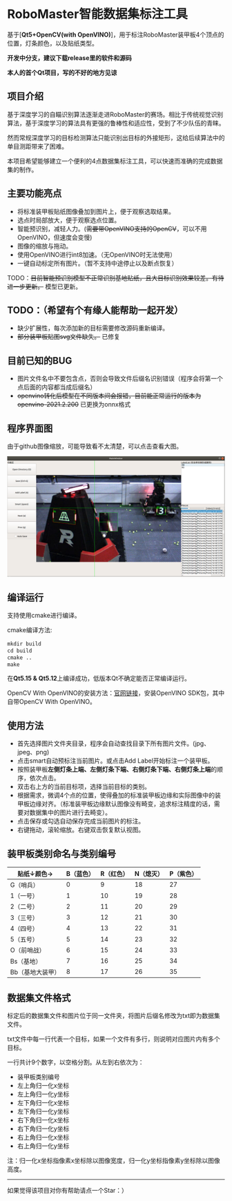 # RoboMaster智能数据集标注工具

基于[**Qt5+OpenCV(with OpenVINO)**]，用于标注RoboMaster装甲板4个顶点的位置，灯条颜色，以及贴纸类型。

**开发中分支，建议下载release里的软件和源码**

**本人的首个Qt项目，写的不好的地方见谅**

## 项目介绍

基于深度学习的自瞄识别算法逐渐走进RoboMaster的赛场。相比于传统视觉识别算法，基于深度学习的算法具有更强的鲁棒性和适应性，受到了不少队伍的青睐。

然而常规深度学习的目标检测算法只能识别出目标的外接矩形，这给后续算法中的单目测距带来了困难。

本项目希望能够建立一个便利的4点数据集标注工具，可以快速而准确的完成数据集的制作。

## 主要功能亮点

* 将标准装甲板贴纸图像叠加到图片上，便于观察选取结果。
* 选点时局部放大，便于观察选点位置。
* 智能预识别，减轻人力。(~~需要带OpenVINO支持的OpenCV~~，可以不用OpenVINO，但速度会变慢)
* 图像的缩放与拖动。
* 使用OpenVINO进行int8加速。（无OpenVINO时无法使用）
* 一键自动标定所有图片。（暂不支持中途停止以及断点恢复）

TODO：~~目前智能预识别模型不正常识别基地贴纸，且大目标识别效果较差。有待进一步更新。~~ 模型已更新。

## TODO：（希望有个有缘人能帮助一起开发）
* 缺少扩展性，每次添加新的目标需要修改源码重新编译。
* ~~部分装甲板贴图svg文件缺失。~~ 已修复

## 目前已知的BUG

* 图片文件名中不要包含点，否则会导致文件后缀名识别错误（程序会将第一个点后面的内容都当成后缀名）
* ~~openvino转化后模型在不同版本间会报错，目前能正常运行的版本为openvino-2021.2.200~~ 已更换为onnx格式

## 程序界面图

由于github图像缩放，可能导致看不太清楚，可以点击查看大图。

![demo](pic/demo.png)

## 编译运行

支持使用cmake进行编译。

cmake编译方法:

```shell
mkdir build
cd build
cmake ..
make
```

在**Qt5.15 & Qt5.12**上编译成功，低版本Qt不确定能否正常编译运行。

OpenCV With OpenVINO的安装方法：[官网链接](https://software.intel.com/content/www/us/en/develop/tools/openvino-toolkit/download.html)，安装OpenVINO SDK包，其中自带OpenCV With OpenVINO。

## 使用方法

* 首先选择图片文件夹目录，程序会自动查找目录下所有图片文件。(jpg、jpeg、png)
* 点击smart自动预标注当前图片。或点击Add Label开始标注一个装甲板。
* 按照装甲板**左侧灯条上端、左侧灯条下端、右侧灯条下端、右侧灯条上端**的顺序，依次点击。
* 双击右上方的当前目标项，选择当前目标的类别。
* 根据需求，微调4个点的位置，使得叠加的标准装甲板边缘和实际图像中的装甲板边缘对齐。（标准装甲板边缘默认图像没有畸变，追求标注精度的话，需要对数据集中的图片进行去畸变）。
* 点击保存或勾选自动保存完成当前图片的标注。
* 右键拖动，滚轮缩放。右键双击恢复默认视图。

## 装甲板类别命名与类别编号

| 贴纸↓颜色→       | B（蓝色） | R（红色） | N（熄灭） | P（紫色） |
| ---------------- | --------- | --------- | --------- | --------- |
| G（哨兵）        | 0         | 9         | 18        | 27        |
| 1（一号）        | 1         | 10        | 19        | 28        |
| 2（二号）        | 2         | 11        | 20        | 29        |
| 3（三号）        | 3         | 12        | 21        | 30        |
| 4（四号）        | 4         | 13        | 22        | 31        |
| 5（五号）        | 5         | 14        | 23        | 32        |
| O（前哨战）      | 6         | 15        | 24        | 33        |
| Bs（基地）       | 7         | 16        | 25        | 34        |
| Bb（基地大装甲） | 8         | 17        | 26        | 35        |

## 数据集文件格式

标定后的数据集文件和图片位于同一文件夹，将图片后缀名修改为txt即为数据集文件。

txt文件中每一行代表一个目标，如果一个文件有多行，则说明对应图片内有多个目标。

一行共计9个数字，以空格分割。从左到右依次为：
* 装甲板类别编号
* 左上角归一化x坐标
* 左上角归一化y坐标
* 左下角归一化x坐标
* 左下角归一化y坐标
* 右下角归一化x坐标
* 右下角归一化y坐标
* 右上角归一化x坐标
* 右上角归一化y坐标

注：归一化x坐标指像素x坐标除以图像宽度，归一化y坐标指像素y坐标除以图像高度。

---

如果觉得该项目对你有帮助请点一个Star：）
